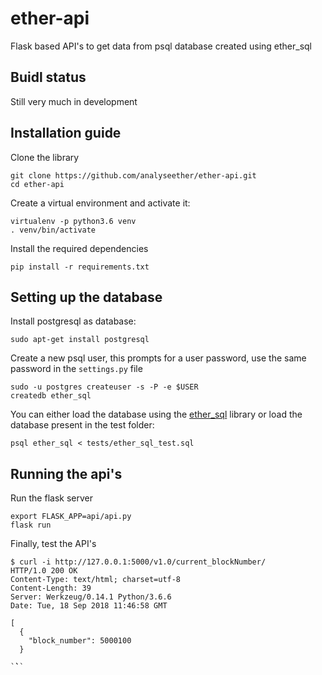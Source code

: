 # ether-api
Flask based API's to get data from psql database created using ether_sql

## Buidl status
Still very much in development

## Installation guide
Clone the library

```
git clone https://github.com/analyseether/ether-api.git
cd ether-api
```

Create a virtual environment and activate it:

```
virtualenv -p python3.6 venv
. venv/bin/activate
```


Install the required dependencies

```
pip install -r requirements.txt
```

## Setting up the database

Install postgresql as database:

```
sudo apt-get install postgresql
```

Create a new psql user, this prompts for a user password, use the same password in the `settings.py` file

```
sudo -u postgres createuser -s -P -e $USER
createdb ether_sql
```

You can either load the database using the [ether_sql](https://github.com/analyseether/ether_sql) library or load the database present in the test folder:

```
psql ether_sql < tests/ether_sql_test.sql
```


## Running the api's

Run the flask server

```
export FLASK_APP=api/api.py
flask run
```


Finally, test the API's

```
$ curl -i http://127.0.0.1:5000/v1.0/current_blockNumber/
HTTP/1.0 200 OK
Content-Type: text/html; charset=utf-8
Content-Length: 39
Server: Werkzeug/0.14.1 Python/3.6.6
Date: Tue, 18 Sep 2018 11:46:58 GMT

[
  {
    "block_number": 5000100
  }

`̀``
